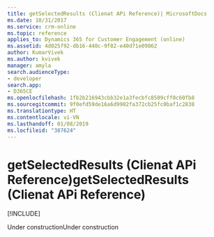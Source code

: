 ```yaml
---
title: getSelectedResults (Clienat APi Reference)| MicrosoftDocs
ms.date: 10/31/2017
ms.service: crm-online
ms.topic: reference
applies_to: Dynamics 365 for Customer Engagement (online)
ms.assetid: 4d025f92-db16-440c-9f82-e40d71e09862
author: KumarVivek
ms.author: kvivek
manager: amyla
search.audienceType:
- developer
search.app:
- D365CE
ms.openlocfilehash: 1fb2b216943cbb32e1a3fecbfc8509cff0c60fb8
ms.sourcegitcommit: 9f0efd59de16a6d9902fa372cb25fc0baf1c2838
ms.translationtype: HT
ms.contentlocale: vi-VN
ms.lasthandoff: 01/08/2019
ms.locfileid: "387624"
---
```

# <a name="getselectedresults-clienat-api-reference"></a><span data-ttu-id="6d88d-102">getSelectedResults (Clienat APi Reference)</span><span class="sxs-lookup"><span data-stu-id="6d88d-102">getSelectedResults (Clienat APi Reference)</span></span>

[!INCLUDE[](../../../../includes/cc_applies_to_update_9_0_0.md)]

<span data-ttu-id="6d88d-103">Under construction</span><span class="sxs-lookup"><span data-stu-id="6d88d-103">Under construction</span></span> 


